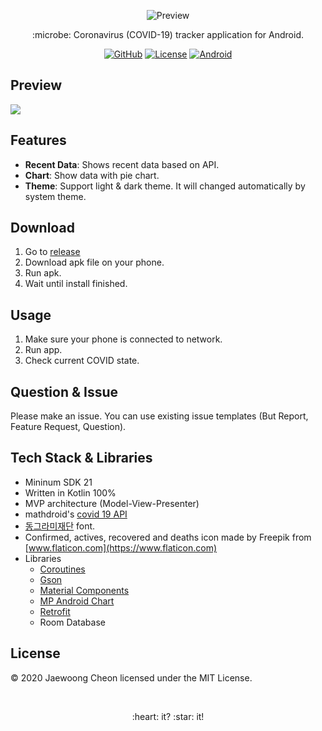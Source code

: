 <p align="center"><img alt="Preview" src="https://github.com/entimer/CoronaTracker/blob/master/images/logo.png"></img></p>
<p align="center">:microbe: Coronavirus (COVID-19) tracker application for Android.</p>
<p align="center">
    <a href="https://github.com/entimer"><img alt="GitHub" src="https://img.shields.io/badge/GitHub-entimer-blueviolet?logo=github"></img></a>
    <a href="https://github.com/entimer/CoronaTracker/blob/master/LICENSE"><img alt="License" src="https://img.shields.io/badge/License-MIT-blue"></img></a>
    <a href="https://www.android.com/"><img alt="Android" src="https://img.shields.io/badge/Android-21%2B-green?logo=android"></img></a>
</p>

## Preview
![](https://github.com/entimer/CoronaTracker/blob/master/images/preview.jpg)

## Features
- **Recent Data**: Shows recent data based on API.
- **Chart**: Show data with pie chart.
- **Theme**: Support light & dark theme. It will changed automatically by system theme.

## Download
1. Go to [release](https://github.com/entimer/CoronaTracker/releases)
2. Download apk file on your phone.
3. Run apk.
4. Wait until install finished.

## Usage
1. Make sure your phone is connected to network.
2. Run app.
3. Check current COVID state.

## Question & Issue
Please make an issue. You can use existing issue templates (But Report, Feature Request, Question).

## Tech Stack & Libraries
- Mininum SDK 21
- Written in Kotlin 100%
- MVP architecture (Model-View-Presenter)
- mathdroid's [covid 19 API](https://github.com/mathdroid/covid-19-api)
- [동그라미재단](http://www.thecircle.or.kr/%EB%8F%99%EA%B7%B8%EB%9D%BC%EB%AF%B8%EC%9E%AC%EB%8B%A8-%EC%84%9C%EC%B2%B4/) font.
- Confirmed, actives, recovered and deaths icon made by Freepik from [www.flaticon.com](https://www.flaticon.com)
- Libraries
    - [Coroutines](https://github.com/Kotlin/kotlinx.coroutines)
    - [Gson](https://github.com/google/gson)
    - [Material Components](https://github.com/material-components/material-components-android)
    - [MP Android Chart](https://github.com/PhilJay/MPAndroidChart)
    - [Retrofit](https://github.com/square/retrofit)
    - Room Database

## License
© 2020 Jaewoong Cheon licensed under the MIT License.

<br>
<p align=center>:heart: it? :star: it!</p>